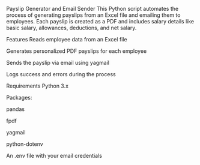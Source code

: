 Payslip Generator and Email Sender
This Python script automates the process of generating payslips from an Excel file and emailing them to employees. Each payslip is created as a PDF and includes salary details like basic salary, allowances, deductions, and net salary.

Features
Reads employee data from an Excel file

Generates personalized PDF payslips for each employee

Sends the payslip via email using yagmail

Logs success and errors during the process

Requirements
Python 3.x

Packages:

pandas

fpdf

yagmail

python-dotenv

An .env file with your email credentials

 